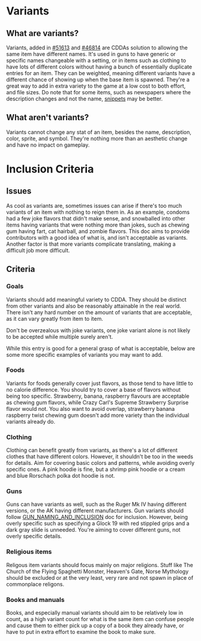 # Variants

## What are variants?

Variants, added in [#51613](https://github.com/CleverRaven/Cataclysm-DDA/pull/51613) and [#46814](https://github.com/CleverRaven/Cataclysm-DDA/pull/46814) are CDDAs solution to allowing the same item have different names. It's used in guns to have generic or specific names changeable with a setting, or in items such as clothing to have lots of different colors without having a bunch of essentially duplicate entries for an item. They can be weighted, meaning different variants have a different chance of showing up when the base item is spawned. They're a great way to add in extra variety to the game at a low cost to both effort, and file sizes. Do note that for some items, such as newspapers where the description changes and not the name, [snippets](../JSON/JSON_INFO.md#snippets) may be better.

## What aren't variants?

Variants cannot change any stat of an item, besides the name, description, color, sprite, and symbol. They're nothing more than an aesthetic change and have no impact on gameplay. 

# Inclusion Criteria 

## Issues

As cool as variants are, sometimes issues can arise if there's too much variants of an item with nothing to reign them in. As an example, condoms had a few joke flavors that didn't make sense, and snowballed into other items having variants that were nothing more than jokes, such as chewing gum having fart, cat hairball, and zombie flavors. This doc aims to provide contributors with a good idea of what is, and isn't acceptable as variants. Another factor is that more variants complicate translating, making a difficult job more difficult.

## Criteria 

### Goals

Variants should add meaningful variety to CDDA. They should be distinct from other variants and also be reasonably attainable in the real world. There isn't any hard number on the amount of variants that are acceptable, as it can vary greatly from item to item. 

Don't be overzealous with joke variants, one joke variant alone is not likely to be accepted while multiple surely aren't.

While this entry is good for a general grasp of what is acceptable, below are some more specific examples of variants you may want to add.

### Foods

Variants for foods generally cover just flavors, as those tend to have little to no calorie difference. You should try to cover a base of flavors without being too specific. Strawberry, banana, raspberry flavours are acceptable as chewing gum flavors, while Crazy Carl's Supreme Strawberry Surprise flavor would not. You also want to avoid overlap, strawberry banana raspberry twist chewing gum doesn't add more variety than the individual variants already do. 

### Clothing

Clothing can benefit greatly from variants, as there's a lot of different clothes that have different colors. However, it shouldn't be too in the weeds for details. Aim for covering basic colors and patterns, while avoiding overly specific ones.  A pink hoodie is fine, but a shrimp pink hoodie or a cream and blue Rorschach polka dot hoodie is not.

### Guns 

Guns can have variants as well, such as the Ruger Mk IV having different versions, or the AK having different manufacturers. Gun variants should follow [GUN_NAMING_AND_INCLUSION](../GUN_NAMING_AND_INCLUSION.md) doc for inclusion. However, being overly specific such as specifying a Glock 19 with red stippled grips and a dark gray slide is unneeded. You're aiming to cover different guns, not overly specific details. 

### Religious items 

Religous item variants should focus mainly on major religions. Stuff like The Church of the Flying Spaghetti Monster, Heaven's Gate, Norse Mythology should be excluded or at the very least, very rare and not spawn in place of commonplace religons. 

### Books and manuals

Books, and especially manual variants should aim to be relatively low in count, as a high variant count for what is the same item can confuse people and cause them to either pick up a copy of a book they already have, or have to put in extra effort to examine the book to make sure. 
